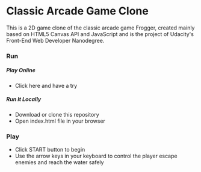 # Classic Arcade Game Clone

This is a 2D game clone of the classic arcade game Frogger, created mainly based on HTML5 Canvas API and JavaScript and is the project of Udacity's Front-End Web Developer Nanodegree.

### Run

##### Play Online
+ Click here and have a try

##### Run It Locally
+ Download or clone this repository
+ Open index.html file in your browser

### Play

+ Click START button to begin
+ Use the arrow keys in your keyboard to control the player escape enemies and reach the water safely

